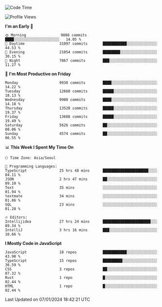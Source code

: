 <!--START_SECTION:waka-->
![Code Time](http://img.shields.io/badge/Code%20Time-5%2C473%20hrs%2022%20mins-blue)

![Profile Views](http://img.shields.io/badge/Profile%20Views-0-blue)

**I'm an Early 🐤** 

```text
🌞 Morning                9808 commits        ████░░░░░░░░░░░░░░░░░░░░░   14.05 % 
🌆 Daytime                31097 commits       ███████████░░░░░░░░░░░░░░   44.53 % 
🌃 Evening                21054 commits       ████████░░░░░░░░░░░░░░░░░   30.15 % 
🌙 Night                  7867 commits        ███░░░░░░░░░░░░░░░░░░░░░░   11.27 % 
```
📅 **I'm Most Productive on Friday** 

```text
Monday                   9930 commits        ████░░░░░░░░░░░░░░░░░░░░░   14.22 % 
Tuesday                  12660 commits       █████░░░░░░░░░░░░░░░░░░░░   18.13 % 
Wednesday                9900 commits        ████░░░░░░░░░░░░░░░░░░░░░   14.18 % 
Thursday                 13528 commits       █████░░░░░░░░░░░░░░░░░░░░   19.37 % 
Friday                   13608 commits       █████░░░░░░░░░░░░░░░░░░░░   19.49 % 
Saturday                 5626 commits        ██░░░░░░░░░░░░░░░░░░░░░░░   08.06 % 
Sunday                   4574 commits        ██░░░░░░░░░░░░░░░░░░░░░░░   06.55 % 
```


📊 **This Week I Spent My Time On** 

```text
🕑︎ Time Zone: Asia/Seoul

💬 Programming Languages: 
TypeScript               25 hrs 48 mins      █████████████████████░░░░   84.11 % 
JSON                     2 hrs 47 mins       ██░░░░░░░░░░░░░░░░░░░░░░░   09.10 % 
Text                     35 mins             ░░░░░░░░░░░░░░░░░░░░░░░░░   01.94 % 
textmate                 34 mins             ░░░░░░░░░░░░░░░░░░░░░░░░░   01.86 % 
SQL                      23 mins             ░░░░░░░░░░░░░░░░░░░░░░░░░   01.28 % 

🔥 Editors: 
Intellijidea             27 hrs 24 mins      ██████████████████████░░░   89.34 % 
IntelliJ                 3 hrs 16 mins       ███░░░░░░░░░░░░░░░░░░░░░░   10.66 % 
```

**I Mostly Code in JavaScript** 

```text
JavaScript               18 repos            ███████████░░░░░░░░░░░░░░   43.90 % 
TypeScript               15 repos            █████████░░░░░░░░░░░░░░░░   36.59 % 
CSS                      3 repos             ██░░░░░░░░░░░░░░░░░░░░░░░   07.32 % 
Rust                     1 repo              █░░░░░░░░░░░░░░░░░░░░░░░░   02.44 % 
HTML                     1 repo              █░░░░░░░░░░░░░░░░░░░░░░░░   02.44 % 
```




 Last Updated on 07/01/2024 18:42:21 UTC
<!--END_SECTION:waka-->

